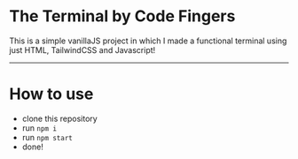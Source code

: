 # The Terminal by Code Fingers

This is a simple vanillaJS project in which I made a functional terminal using just HTML, TailwindCSS and Javascript!

-------

# How to use

- clone this repository
- run `npm i`
- run `npm start`
- done!